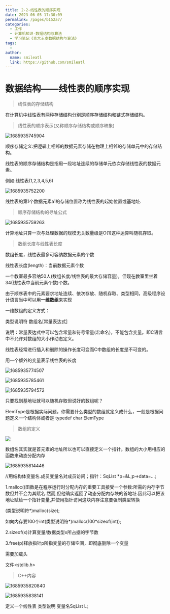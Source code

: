 ```yaml
---
title: 2-2-线性表的顺序实现
date: 2023-06-05 17:30:09
permalink: /pages/b152a7/
categories: 
  - 工作
  - 计算机知识-数据结构与算法
  - 学习笔记《青大王卓数据结构与算法》
tags: 
  - 
author: 
  name: smileatl
  link: https://github.com/smileatl
---
```

数据结构——线性表的顺序实现
==============

> 线性表的存储结构

在计算机中线性表有两种存储结构分别是顺序存储结构和链式存储结构。

> 线性表的顺序表示(又称顺序存储结构或顺序映象)

![1685935745904](/assets/1685935745904.png)

顺序存储定义:把逻辑上相邻的数据元素存储在物理上相邻的存储单元中的存储结构。

线性表的顺序存储结构是指用一段地址连续的存储单元依次存储线性表的数据元素。

例如:线性表(1,2,3,4,5,6)

![1685935752200](/assets/1685935752200.png)

线性表的第1个数据元素a1的存储位置称为线性表的起始位置或基地址.

> 顺序存储结构的寻址公式

![1685935759263](/assets/1685935759263.png)

计算地址只算一次与处理数据的规模无关数量级是O(1)这种运算叫随机存取。

> 数组长度与线性表长度

数组长度，线性表最多可容纳数据元素的个数

线性表长度(length)：当前数据元素个数

一个教室最多容纳50人(数组长度/线性表的最大存储容量)，但现在教室里坐着34(线性表中当前元素个数)个数。

由于顺序表中的元素要求地址连续、依次存放、随机存取、类型相同，高级程序设计语言当中可以用**一维数组**来实现

一维数组的定义方式：

类型说明符 数组名\[常量表达式\]

说明：常量表达式中可以包含常量和符号常量(宏命名)，不能包含变量。即C语言中不允许对数组的大小作动态定义。

线性表经常进行插入和删除的操作长度可变而C中数组的长度是不可变的。

用一个额外的变量表示线性表的长度

![1685935774507](/assets/1685935774507.png)

![1685935785461](/assets/1685935785461.png)

![1685935794572](/assets/1685935794572.png)

只要找到基地址就可以随机存取但说好的数组呢？

ElemType是根据实际问题，你需要什么类型的数组就定义成什么，一般是根据问题定义一个结构体或者是 typedef char ElemType

> 数组的定义

![](/assets/1685935802913.png)

数组名其实就是首元素的地址所以也可以直接定义一个指针。数组的大小用相应的函数来动态分配内存

![1685935814446](/assets/1685935814446.png)

//用结构体变量名.成员变量名对成员访问；指针：SqList \*p=&L;p->data=...;

1.malloc()函数是在程序运行时分配内存的重要工具接受一个参数:所需的内存字节数但并不会为其赋名.然而,但他确实返回了动态分配内存块的首地址.因此可以把该地址赋给一个指针变量,并使用指针访问这块内存注意要强制类型转换

(类型说明符\*)malloc(size);

如向内存要100个int(类型说明符\*)malloc(100\*sizeof(int));

2.sizeof(x)计算变量/数据类型x所占据的字节数

3.free(p)释放指针p所指变量的存储空间，即彻底删除一个变量

需要加载头

文件<stdlib.h>

> C++内容

![1685935820840](/assets/1685935820840.png)

![1685935838141](/assets/1685935838141.png)

定义一个线性表 类型说明 变量名SqList L;

  
